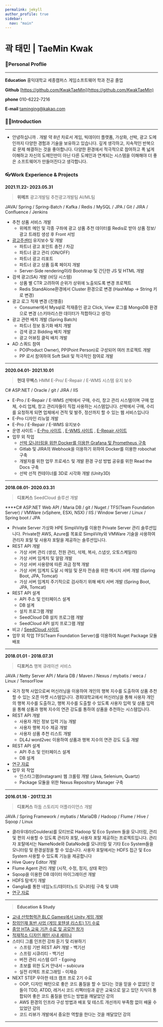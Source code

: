 ```yaml
---
permalink: jekyll
author_profile: true
sidebar:
  nav: "main"
---
```


# 곽 태민 | TaeMin Kwak

### 🧒Personal Proflie

---

**Education**
홍익대학교 세종캠퍼스 게임소프트웨어 학과 전공 졸업

**Github**
[https://github.com/KwakTaeMin](https://github.com/KwakTaeMin)

**phone**
010-6222-7216

**E-mail**
[taminging@kakao.com](mailto:taminging@kakao.com)

### 💁‍♂️Introduction

---

- 안녕하십니까 . 개발 약 8년 차로서 게임, 빅데이터 플랫폼, 가상화, 선박, 광고 도메인까지 다양한 경험과 기술을 보유하고 있습니다. 깊게 생각하고, 지속적인 반복으로 문제 해결하는 것을 좋아합니다. 다양한 환경에서 적극적으로 참여하고 폭 넓게 이해하고 자신의 도메인만이 아닌 다른 도메인과 연계되는 시스템을 이해해야 더 좋은 소프트웨어가 만들어진다고 생각합니다.

### 👓Work Experience & Projects

**2021.11.22- 2023.05.31**

> **위메프**
광고개발팀
추천광고개발팀
AI/ML팀

JAVA/ Spring / Spring-Batch / Kafka / Redis / MySQL / JPA / Git / JIRA / Confluence / Jenkins
> 

- 추천 상품 서비스 개발
    - 위메프 메인 및 각종 구좌에 광고 상품 추천 데이터를 Redis로 받아 상품 정보/광고 트래킹 생성 후 Front 서빙
- [광고주센터](https://ad.wemakeprice.com/) 유지보수 및 개발
    - 파트너 광고 포인트 충전 / 차감
    - 파트너 광고 관리 (ON/OFF)
    - 파트너 광고 리포트
    - 파트너 광고 상품 등록 페이지 개발
    - Server-Side rendering이라 Bootstrap 및 간단한 JS 및 HTML 개발
- 검색 광고(SA) 개발 (비딩 시스템)
    - 상품 별 CTR 고려하여 순위가 상위에 노출되도록 변경 프로젝트
    - Redis StandAlone환경에서 Cluster 환경으로 변경 (HashMap → String 키로 변경)
- 광고 로그 적재 변경 (진행중)
    - Consumer에서 Mysql로 적재중인 광고 Click, View 로그를 MongoDB 환경으로 변경 (스키마리스한 데이터가 적합하다고 생각)
- 광고 관련 배치 개발 (Spring Batch)
    - 파트너 정보 동기화 배치 개발
    - 검색 광고 Bidding 배치 개발
    - 광고 어뷰징 클릭 배치 개발
- AD 스쿼드 참여
    - PO(Product Owner), PP(Point Person)로 구성되어 여러 프로젝트 개발
    - PP 로서 참여하여 Soft Skill 및 적극적인 참여로 개발

---

**2020.04.01- 2021.10.01**

> **현대 무벡스**
HMM E-Pro/ E-Repair / E-WMS 시스템 유지 보수

C# ASP.NET / Oracle / git / JIRA / IIS
> 

- E-Pro / E-Repair / E-WMS 선박에서 구매, 수리, 창고 관리 시스템이며 구매 업체, 수리 업체, 창고 관리자들이 직접 사용하는 시스템입니다. 선박에서 구매, 수리를 요청하게 되면 업체에서 견적 및 발주, 정산까지 할 수 있는 웹 서비스입니다
- E-Pro 디자인 리뉴얼 개발
- E-Pro / E-Repair / E-WMS 유지보수
- 운영 사이트 - [E-Pro 사이트](https://e-pro.hmm21.com/) , [E-WMS 사이트](https://e-wms.hmm21.com/login_W.aspx) , [E-Repair 사이트](https://erepair.hmm21.com/Login_H.aspx)
- 업무 외 작업
    - [선박 모니터링을 위한 Docker를 이용한 Grafana 및 Prometheus 구축](https://github.com/KwakTaeMin/Docker-Study/blob/main/DockerMonitoringSystem.md)
    - Gitlab 및 JIRA의 Webhook을 이용하기 위하여 Docker를 이용한 robochat 구축
    - 개발자를 위한 업무 프로세스 및 개발 환경 구성 방법 공유를 위한 Read the Docs 구축
    - 선박 선적 컨테이너를 3D로 시각화 개발 (Unity3D)

---

**2018.08.01- 2020.03.31**

> **디포커스** 
SeedCloud 솔루션 개발

****C# ASP.NET Web API / Maria DB / git / Nuget / TFS(Team Foundation Server) / VMWare
(vSphere, ESXi, NSX) / IIS / Window Server / Linux / Spring boot / JPA
> 

- Private Server 가상화 HPE SimpliVity를 이용한 Private Server 관리 솔루션입니다. Private한 AWS, Azure를 목표로 SimpliVity와 VMWare 기술을 사용하여 관리자 포탈 및 사용자 포탈을 제공하는 솔루션입니다.
- REST API 개발
    - 가상 서버 관리 (생성, 전원 관리, 삭제, 복사, 스냅샷, 오토스케일러)
    - 가상 서버 임계치 및 알람 개발
    - 가상 서버 사용량에 따른 과금 정책 개발
    - 가상 서버 임계치 도달 시 메일 및 문자 전송을 위한 메시지 서버 개발 (Spring Boot, JPA, Tomcat)
    - 가상 서버 임계치 주기적으로 검사하기 위해 배치 서버 개발 (Spring Boot, JPA, Tomcat)
- REST API 설계
    - API 주소 및 인터페이스 설계
    - DB 설계
    - 설치 프로그램 개발
    - SeedCloud DB 설치 프로그램 개발
    - SeedCloud API 설치 프로그램 개발
- 비고 / [SeedCloud 사이트](https://211.232.94.201:9090/)
- 업무 외 작업 
TFS(Team Foundation Server)를 이용하여 Nuget Package 모듈 배포

---

**2018.01.01 - 2018.07.31**

> **디포커스**
행복 큐레이션 서비스

JAVA / Netty Server API / Maria DB / Maven / Nexus / mybatis / weca / Linux / TensorFlow
> 

- 국가 정책 사업으로써 머신러닝을 이용하여 개인의 행복 지수를 도출하여 상품 추천할 수 있는 오픈 마켓 시스템입니다. 경희대학교에서 머신러닝을 통해 사용자 개인의 행복 지수를 도출하고, 행복 지수를 도출할 수 있도록 사용자 입력 및 상품 입력을 통해 상품과 행복 지수의 연관 강도를 통하여 상품을 추천하는 시스템입니다.
- REST API 개발
    - 사용자 개인 정보 입력 기능 개발
    - 사용자 행복 지수 제공 개발
    - 사용자 상품 추천 리스트 개발
    - DL4J word2vec 이용하여 상품과 행복 지수의 연관 강도 도출 개발
- REST API 설계
    - API 주소 및 인터페이스 설계
    - DB 설계
- [연구 자료](https://scienceon.kisti.re.kr/srch/selectPORSrchReport.do?cn=TRKO201600002471&dbt=TRKO)
- 업무 외 작업
    - 인스타그램(Instagram) 웹 크롤링 개발 (Java, Selenium, Quartz)
    - Package 모듈을 위한 Nexus Repository Manager 구축

---

**2016.01.16 - 2017.12.31**

> **디포커스**
하둡 스토리지 어플라이언스 개발

JAVA / Spring Framework / mybatis / MariaDB / Hadoop / Flume / Hive / Sqoop / Linux
> 

- 클라우데라(Couldera)를 모티브로 Hadoop 및  Eco System 들을 모니터링, 관리
및 편의 사용할 수 있도록 관리자 포탈, 사용자 포탈 제공하는 프로젝트입니다. 관리자
포탈에서는 NameNode와 DataNode를 모니터링 및 기타 Eco System들을 모니터링 및 환경설정을 할 수 있습니다. 사용자 포탈에서는 HDFS 접근 및 Eco System 사용할 수 있도록 기능을 제공합니다
- Hive Query Editor 개발
- Flume Agent 관리 개발 (시작, 수정, 정지, 상태 확인)
- Sqoop을 이용한 DB 데이터 마이그레이션 개발
- HDFS 탐색기 개발
- Ganglia를 통한 네임노드/데이터노드 모니터링 구축 및 UI화
- [연구 자료](https://scienceon.kisti.re.kr/srch/selectPORSrchReport.do?cn=TRKO201600015315)

---

> **Education & Study**
> 

- [교내 산학협력관 BLC Games에서 Unity 게임 개발](http://www.mncn.co.kr/news/articleView.html?idxno=4742)
- [창의인재 동반 사업 (게임 포텐셜 리스트) 1기 수료](https://www.mk.co.kr/news/business/view/2015/02/181959)
- [중앙 HTA 교육 기관 수료 및 공모전 참가](https://www.youtube.com/watch?v=nJfeH3m2N54)
- [적재적소 디자인 패턴 사내 세미나](https://www.youtube.com/watch?v=x-jYTef17PE&t=386s)
- 스터디 그룹 인프런 강좌 듣기 및 리뷰하기
    - 스프링 기반 REST API 개발 - 백기선
    - 스프링 시큐리티 - 백기선
    - 버전 관리 시스템 GIT - Egoing
    - 초보를 위한 도커 안내서 – subicura
    - 실전 리액트 프로그래밍 - 이재승
- NEXT STEP 우아한 테크 캠프 프로 2기 수료
    - OOP, 디자인 패턴으로 좋은 코드 품질을 할 수 있다는 것을 믿을 수 없었던 것들이 TDD, ATDD, 레거시 코드 리펙터링과 같은 교육으로 알고 있던 지식이 통합되어 좋은 코드 품질을 만드는 방법을 깨달았던 강의
    - AWS 환경의 인프라 구성 방법과 배포 및 테스트 개선까지 부족함 없이 배울 수 있었던 강의
    - 코드 리뷰가 개발에서 중요한 역할을 한다는 것을 깨달았던 강의
    

---